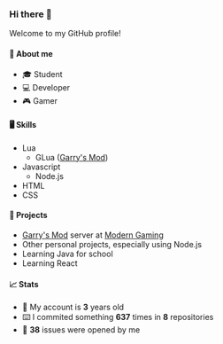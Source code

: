 ### Hi there 👋

Welcome to my GitHub profile!

#### 🧍 About me
- 🎓 Student
- 💻 Developer
- 🎮 Gamer

#### 🖥️ Skills
- Lua
  - GLua ([Garry's Mod](https://store.steampowered.com/app/4000/Garrys_Mod/ "Garry's Mod on Steam"))
- Javascript
  - Node.js
- HTML
- CSS

#### 🚧 Projects
- [Garry's Mod](https://store.steampowered.com/app/4000/Garrys_Mod/ "Garry's Mod on Steam") server at [Modern Gaming](https://modern-gaming.net/ "Modern Gaming")
- Other personal projects, especially using Node.js
- Learning Java for school
- Learning React

#### 📈 Stats
- 🎂 My account is **3** years old
- ⌨️ I commited something **637** times in **8** repositories
- 🐛 **38** issues were opened by me
